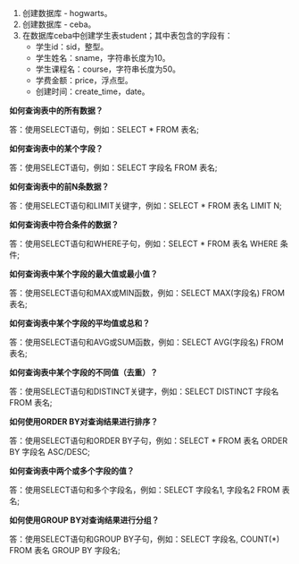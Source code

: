 1. 创建数据库 - hogwarts。
2. 创建数据库 - ceba。
3. 在数据库ceba中创建学生表student；其中表包含的字段有：
    - 学生id：sid，整型。
    - 学生姓名：sname，字符串长度为10。
    - 学生课程名：course，字符串长度为50。
    - 学费金额：price，浮点型。
    - 创建时间：create_time，date。





**如何查询表中的所有数据？**

答：使用SELECT语句，例如：SELECT * FROM 表名;

**如何查询表中的某个字段？**

答：使用SELECT语句，例如：SELECT 字段名 FROM 表名;

**如何查询表中的前N条数据？**

答：使用SELECT语句和LIMIT关键字，例如：SELECT * FROM 表名 LIMIT N;

**如何查询表中符合条件的数据？**

答：使用SELECT语句和WHERE子句，例如：SELECT * FROM 表名 WHERE 条件;

**如何查询表中某个字段的最大值或最小值？**

答：使用SELECT语句和MAX或MIN函数，例如：SELECT MAX(字段名) FROM 表名;

**如何查询表中某个字段的平均值或总和？**

答：使用SELECT语句和AVG或SUM函数，例如：SELECT AVG(字段名) FROM 表名;

**如何查询表中某个字段的不同值（去重）？**

答：使用SELECT语句和DISTINCT关键字，例如：SELECT DISTINCT 字段名 FROM 表名;

**如何使用ORDER BY对查询结果进行排序？**

答：使用SELECT语句和ORDER BY子句，例如：SELECT * FROM 表名 ORDER BY 字段名 ASC/DESC;

**如何查询表中两个或多个字段的值？**

答：使用SELECT语句和多个字段名，例如：SELECT 字段名1, 字段名2 FROM 表名;

**如何使用GROUP BY对查询结果进行分组？**

答：使用SELECT语句和GROUP BY子句，例如：SELECT 字段名, COUNT(*) FROM 表名 GROUP BY 字段名;